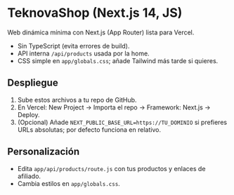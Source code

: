 
# TeknovaShop (Next.js 14, JS)

Web dinámica mínima con Next.js (App Router) lista para Vercel.
- Sin TypeScript (evita errores de build).
- API interna `/api/products` usada por la home.
- CSS simple en `app/globals.css`; añade Tailwind más tarde si quieres.

## Despliegue
1) Sube estos archivos a tu repo de GitHub.
2) En Vercel: New Project → Importa el repo → Framework: Next.js → Deploy.
3) (Opcional) Añade `NEXT_PUBLIC_BASE_URL=https://TU_DOMINIO` si prefieres URLs absolutas; por defecto funciona en relativo.

## Personalización
- Edita `app/api/products/route.js` con tus productos y enlaces de afiliado.
- Cambia estilos en `app/globals.css`.
